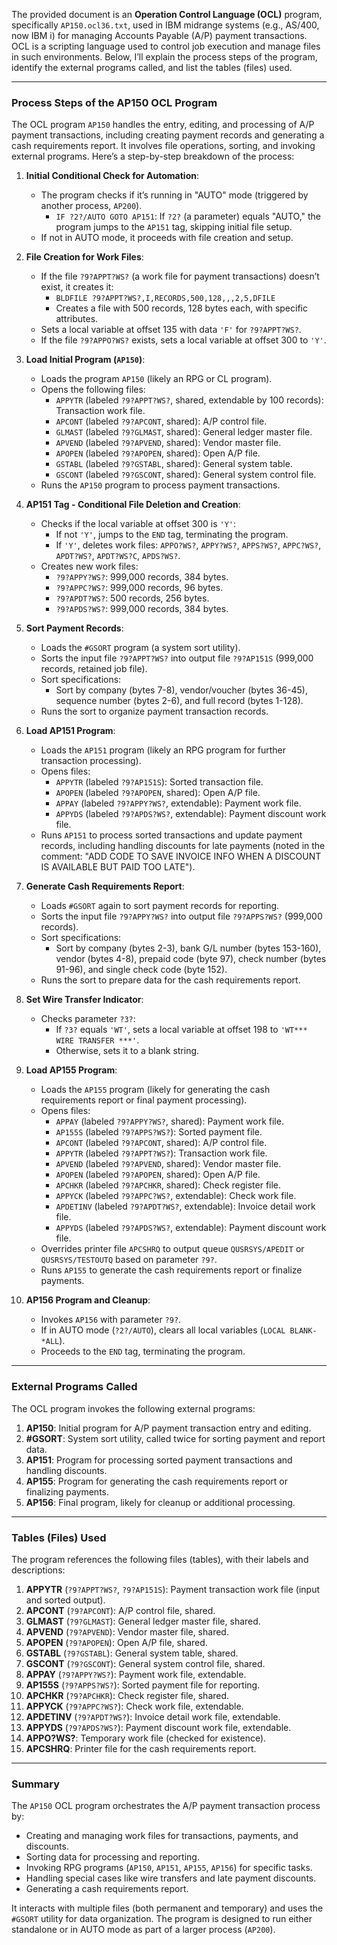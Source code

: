 The provided document is an **Operation Control Language (OCL)** program, specifically `AP150.ocl36.txt`, used in IBM midrange systems (e.g., AS/400, now IBM i) for managing Accounts Payable (A/P) payment transactions. OCL is a scripting language used to control job execution and manage files in such environments. Below, I’ll explain the process steps of the program, identify the external programs called, and list the tables (files) used.

---

### **Process Steps of the AP150 OCL Program**

The OCL program `AP150` handles the entry, editing, and processing of A/P payment transactions, including creating payment records and generating a cash requirements report. It involves file operations, sorting, and invoking external programs. Here’s a step-by-step breakdown of the process:

1. **Initial Conditional Check for Automation**:
   - The program checks if it’s running in "AUTO" mode (triggered by another process, `AP200`).
     - `IF ?2?/AUTO GOTO AP151`: If `?2?` (a parameter) equals "AUTO," the program jumps to the `AP151` tag, skipping initial file setup.
   - If not in AUTO mode, it proceeds with file creation and setup.

2. **File Creation for Work Files**:
   - If the file `?9?APPT?WS?` (a work file for payment transactions) doesn’t exist, it creates it:
     - `BLDFILE ?9?APPT?WS?,I,RECORDS,500,128,,,2,5,DFILE`
     - Creates a file with 500 records, 128 bytes each, with specific attributes.
   - Sets a local variable at offset 135 with data `'F'` for `?9?APPT?WS?`.
   - If the file `?9?APPO?WS?` exists, sets a local variable at offset 300 to `'Y'`.

3. **Load Initial Program (`AP150`)**:
   - Loads the program `AP150` (likely an RPG or CL program).
   - Opens the following files:
     - `APPYTR` (labeled `?9?APPT?WS?`, shared, extendable by 100 records): Transaction work file.
     - `APCONT` (labeled `?9?APCONT`, shared): A/P control file.
     - `GLMAST` (labeled `?9?GLMAST`, shared): General ledger master file.
     - `APVEND` (labeled `?9?APVEND`, shared): Vendor master file.
     - `APOPEN` (labeled `?9?APOPEN`, shared): Open A/P file.
     - `GSTABL` (labeled `?9?GSTABL`, shared): General system table.
     - `GSCONT` (labeled `?9?GSCONT`, shared): General system control file.
   - Runs the `AP150` program to process payment transactions.

4. **AP151 Tag - Conditional File Deletion and Creation**:
   - Checks if the local variable at offset 300 is `'Y'`:
     - If not `'Y'`, jumps to the `END` tag, terminating the program.
     - If `'Y'`, deletes work files: `APPO?WS?`, `APPY?WS?`, `APPS?WS?`, `APPC?WS?`, `APDT?WS?`, `APDT?WS?C`, `APDS?WS?`.
   - Creates new work files:
     - `?9?APPY?WS?`: 999,000 records, 384 bytes.
     - `?9?APPC?WS?`: 999,000 records, 96 bytes.
     - `?9?APDT?WS?`: 500 records, 256 bytes.
     - `?9?APDS?WS?`: 999,000 records, 384 bytes.

5. **Sort Payment Records**:
   - Loads the `#GSORT` program (a system sort utility).
   - Sorts the input file `?9?APPT?WS?` into output file `?9?AP151S` (999,000 records, retained job file).
   - Sort specifications:
     - Sort by company (bytes 7-8), vendor/voucher (bytes 36-45), sequence number (bytes 2-6), and full record (bytes 1-128).
   - Runs the sort to organize payment transaction records.

6. **Load AP151 Program**:
   - Loads the `AP151` program (likely an RPG program for further transaction processing).
   - Opens files:
     - `APPYTR` (labeled `?9?AP151S`): Sorted transaction file.
     - `APOPEN` (labeled `?9?APOPEN`, shared): Open A/P file.
     - `APPAY` (labeled `?9?APPY?WS?`, extendable): Payment work file.
     - `APPYDS` (labeled `?9?APDS?WS?`, extendable): Payment discount work file.
   - Runs `AP151` to process sorted transactions and update payment records, including handling discounts for late payments (noted in the comment: "ADD CODE TO SAVE INVOICE INFO WHEN A DISCOUNT IS AVAILABLE BUT PAID TOO LATE").

7. **Generate Cash Requirements Report**:
   - Loads `#GSORT` again to sort payment records for reporting.
   - Sorts the input file `?9?APPY?WS?` into output file `?9?APPS?WS?` (999,000 records).
   - Sort specifications:
     - Sort by company (bytes 2-3), bank G/L number (bytes 153-160), vendor (bytes 4-8), prepaid code (byte 97), check number (bytes 91-96), and single check code (byte 152).
   - Runs the sort to prepare data for the cash requirements report.

8. **Set Wire Transfer Indicator**:
   - Checks parameter `?3?`:
     - If `?3?` equals `'WT'`, sets a local variable at offset 198 to `'WT*** WIRE TRANSFER ***'`.
     - Otherwise, sets it to a blank string.

9. **Load AP155 Program**:
   - Loads the `AP155` program (likely for generating the cash requirements report or final payment processing).
   - Opens files:
     - `APPAY` (labeled `?9?APPY?WS?`, shared): Payment work file.
     - `AP155S` (labeled `?9?APPS?WS?`): Sorted payment file.
     - `APCONT` (labeled `?9?APCONT`, shared): A/P control file.
     - `APPYTR` (labeled `?9?APPT?WS?`): Transaction work file.
     - `APVEND` (labeled `?9?APVEND`, shared): Vendor master file.
     - `APOPEN` (labeled `?9?APOPEN`, shared): Open A/P file.
     - `APCHKR` (labeled `?9?APCHKR`, shared): Check register file.
     - `APPYCK` (labeled `?9?APPC?WS?`, extendable): Check work file.
     - `APDETINV` (labeled `?9?APDT?WS?`, extendable): Invoice detail work file.
     - `APPYDS` (labeled `?9?APDS?WS?`, extendable): Payment discount work file.
   - Overrides printer file `APCSHRQ` to output queue `QUSRSYS/APEDIT` or `QUSRSYS/TESTOUTQ` based on parameter `?9?`.
   - Runs `AP155` to generate the cash requirements report or finalize payments.

10. **AP156 Program and Cleanup**:
    - Invokes `AP156` with parameter `?9?`.
    - If in AUTO mode (`?2?/AUTO`), clears all local variables (`LOCAL BLANK-*ALL`).
    - Proceeds to the `END` tag, terminating the program.

---

### **External Programs Called**

The OCL program invokes the following external programs:
1. **AP150**: Initial program for A/P payment transaction entry and editing.
2. **#GSORT**: System sort utility, called twice for sorting payment and report data.
3. **AP151**: Program for processing sorted payment transactions and handling discounts.
4. **AP155**: Program for generating the cash requirements report or finalizing payments.
5. **AP156**: Final program, likely for cleanup or additional processing.

---

### **Tables (Files) Used**

The program references the following files (tables), with their labels and descriptions:
1. **APPYTR** (`?9?APPT?WS?`, `?9?AP151S`): Payment transaction work file (input and sorted output).
2. **APCONT** (`?9?APCONT`): A/P control file, shared.
3. **GLMAST** (`?9?GLMAST`): General ledger master file, shared.
4. **APVEND** (`?9?APVEND`): Vendor master file, shared.
5. **APOPEN** (`?9?APOPEN`): Open A/P file, shared.
6. **GSTABL** (`?9?GSTABL`): General system table, shared.
7. **GSCONT** (`?9?GSCONT`): General system control file, shared.
8. **APPAY** (`?9?APPY?WS?`): Payment work file, extendable.
9. **AP155S** (`?9?APPS?WS?`): Sorted payment file for reporting.
10. **APCHKR** (`?9?APCHKR`): Check register file, shared.
11. **APPYCK** (`?9?APPC?WS?`): Check work file, extendable.
12. **APDETINV** (`?9?APDT?WS?`): Invoice detail work file, extendable.
13. **APPYDS** (`?9?APDS?WS?`): Payment discount work file, extendable.
14. **APPO?WS?**: Temporary work file (checked for existence).
15. **APCSHRQ**: Printer file for the cash requirements report.

---

### **Summary**

The `AP150` OCL program orchestrates the A/P payment transaction process by:
- Creating and managing work files for transactions, payments, and discounts.
- Sorting data for processing and reporting.
- Invoking RPG programs (`AP150`, `AP151`, `AP155`, `AP156`) for specific tasks.
- Handling special cases like wire transfers and late payment discounts.
- Generating a cash requirements report.

It interacts with multiple files (both permanent and temporary) and uses the `#GSORT` utility for data organization. The program is designed to run either standalone or in AUTO mode as part of a larger process (`AP200`).